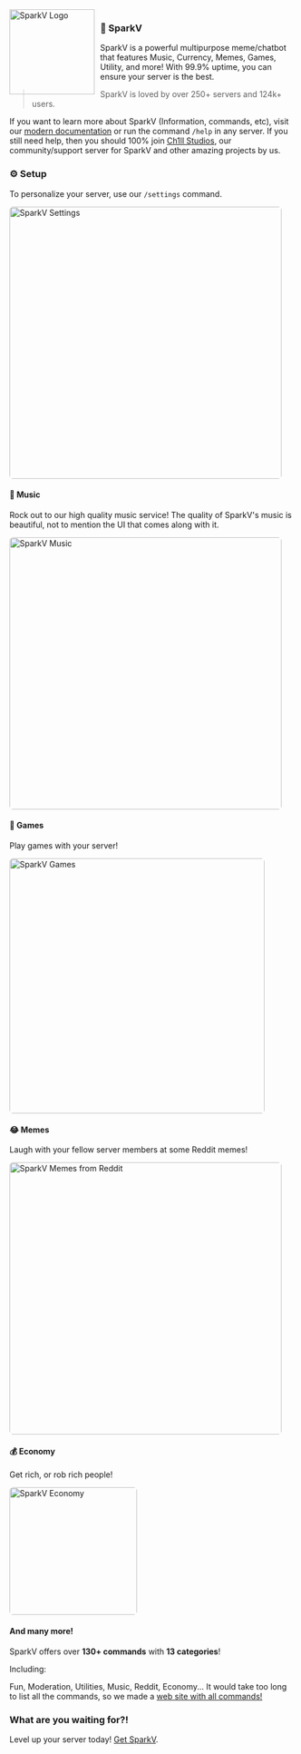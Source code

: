 <img src="https://cdn.discordapp.com/avatars/884525761694933073/48ec3dbc43d200482cfc54c4e9ae847d.png?size=512" alt="SparkV Logo" style="float: left; margin: 0 10px 0 0;" align="left" height="150" width="150">

### 🤖 SparkV

SparkV is a powerful multipurpose meme/chatbot that features Music, Currency, Memes, Games, Utility, and more! With 99.9% uptime, you can ensure your server is the best.
> SparkV is loved by over 250+ servers and 124k+ users.

If you want to learn more about SparkV (Information, commands, etc), visit our [modern documentation](https://docs.sparkv.tk/information/commands) or run the command `/help` in any server. If you still need help, then you should 100% join [Ch1ll Studios](https://discord.gg/PPtzT8Mu3h), our community/support server for SparkV and other amazing projects by us.

### ⚙️ Setup

To personalize your server, use our `/settings` command.

<img src="https://cdn.discordapp.com/attachments/951567652453773370/976119910910545960/IMG_20220517_165027.jpg" style="border-radius:6px;height: 480px;" alt="SparkV Settings">

#### 🎵 Music

Rock out to our high quality music service! The quality of SparkV's music is beautiful, not to mention the UI that comes along with it.

<img src="https://cdn.discordapp.com/attachments/768855060553138218/976115905283096678/IMG_20220517_163546.jpg" style="border-radius:6px;height: 480px;" alt="SparkV Music">

#### 🎲 Games

Play games with your server!

<img src="https://cdn.discordapp.com/attachments/768855060553138218/976117735811596288/IMG_20220517_164309.jpg" style="border-radius:6px;height: 450px;" alt="SparkV Games">

#### 😂 Memes

Laugh with your fellow server members at some Reddit memes!

<img src="https://cdn.discordapp.com/attachments/951567652453773370/976120512600227860/IMG_20220517_165409.jpg" style="border-radius:6px;height: 480px;" alt="SparkV Memes from Reddit">

#### 💰 Economy

Get rich, or rob rich people!

<img src="https://cdn.discordapp.com/attachments/763803060001964037/976120889210961980/IMG_20220517_165539.jpg" style="border-radius:6px;height: 225px;" alt="SparkV Economy">

#### And many more!

SparkV offers over **130+ commands** with **13 categories**!

Including:

 Fun,
 Moderation,
 Utilities,
 Music,
 Reddit,
 Economy... It would take too long to list all the commands, so we made a [web site with all commands!](https://docs.sparkv.tk/information/commands)


### What are you waiting for?!

Level up your server today! [Get SparkV](https://www.sparkv.tk/invite).
